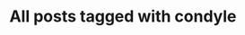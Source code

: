 ---
layout: tag
title: "All posts tagged with condyle"
permalink: /weblog/tags/condyle/
taxonomy: condyle
---
